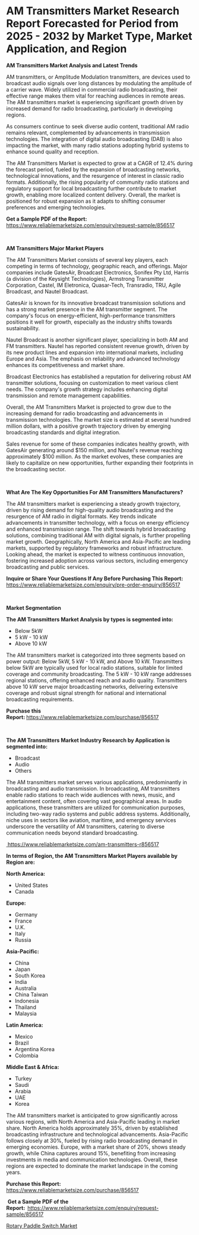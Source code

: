 <p><h1>AM Transmitters Market Research Report Forecasted for Period from 2025 -  2032 by Market Type, Market Application, and Region</h1></p><p><strong>AM Transmitters Market Analysis and Latest Trends</strong></p>
<p><p>AM transmitters, or Amplitude Modulation transmitters, are devices used to broadcast audio signals over long distances by modulating the amplitude of a carrier wave. Widely utilized in commercial radio broadcasting, their effective range makes them vital for reaching audiences in remote areas. The AM transmitters market is experiencing significant growth driven by increased demand for radio broadcasting, particularly in developing regions. </p><p>As consumers continue to seek diverse audio content, traditional AM radio remains relevant, complemented by advancements in transmission technologies. The integration of digital audio broadcasting (DAB) is also impacting the market, with many radio stations adopting hybrid systems to enhance sound quality and reception.</p><p>The AM Transmitters Market is expected to grow at a CAGR of 12.4% during the forecast period, fueled by the expansion of broadcasting networks, technological innovations, and the resurgence of interest in classic radio formats. Additionally, the rising popularity of community radio stations and regulatory support for local broadcasting further contribute to market growth, enabling more localized content delivery. Overall, the market is positioned for robust expansion as it adapts to shifting consumer preferences and emerging technologies.</p></p>
<p><strong>Get a Sample PDF of the Report:&nbsp;</strong> <a href="https://www.reliablemarketsize.com/enquiry/request-sample/856517?utm_campaign=2272&utm_medium=2&utm_source=Github&utm_content=ia&utm_term=17022025&utm_id=am-transmitters">https://www.reliablemarketsize.com/enquiry/request-sample/856517</a></p>
<p>&nbsp;</p>
<p><strong>AM Transmitters Major Market Players</strong></p>
<p><p>The AM Transmitters Market consists of several key players, each competing in terms of technology, geographic reach, and offerings. Major companies include GatesAir, Broadcast Electronics, Sonifex Pty Ltd, Harris (a division of the Keysight Technologies), Armstrong Transmitter Corporation, Castel, IM Eletronica, Quasar-Tech, Transradio, TRU, Agile Broadcast, and Nautel Broadcast.</p><p>GatesAir is known for its innovative broadcast transmission solutions and has a strong market presence in the AM transmitter segment. The company's focus on energy-efficient, high-performance transmitters positions it well for growth, especially as the industry shifts towards sustainability. </p><p>Nautel Broadcast is another significant player, specializing in both AM and FM transmitters. Nautel has reported consistent revenue growth, driven by its new product lines and expansion into international markets, including Europe and Asia. The emphasis on reliability and advanced technology enhances its competitiveness and market share.</p><p>Broadcast Electronics has established a reputation for delivering robust AM transmitter solutions, focusing on customization to meet various client needs. The company's growth strategy includes enhancing digital transmission and remote management capabilities.</p><p>Overall, the AM Transmitters Market is projected to grow due to the increasing demand for radio broadcasting and advancements in transmission technologies. The market size is estimated at several hundred million dollars, with a positive growth trajectory driven by emerging broadcasting standards and digital integration.</p><p>Sales revenue for some of these companies indicates healthy growth, with GatesAir generating around $150 million, and Nautel's revenue reaching approximately $100 million. As the market evolves, these companies are likely to capitalize on new opportunities, further expanding their footprints in the broadcasting sector.</p></p>
<p>&nbsp;</p>
<p><strong>What Are The Key Opportunities For AM Transmitters Manufacturers?</strong></p>
<p><p>The AM transmitters market is experiencing a steady growth trajectory, driven by rising demand for high-quality audio broadcasting and the resurgence of AM radio in digital formats. Key trends indicate advancements in transmitter technology, with a focus on energy efficiency and enhanced transmission range. The shift towards hybrid broadcasting solutions, combining traditional AM with digital signals, is further propelling market growth. Geographically, North America and Asia-Pacific are leading markets, supported by regulatory frameworks and robust infrastructure. Looking ahead, the market is expected to witness continuous innovation, fostering increased adoption across various sectors, including emergency broadcasting and public services.</p></p>
<p><strong>Inquire or Share Your Questions If Any Before Purchasing This Report:</strong> <a href="https://www.reliablemarketsize.com/enquiry/pre-order-enquiry/856517?utm_campaign=2272&utm_medium=2&utm_source=Github&utm_content=ia&utm_term=17022025&utm_id=am-transmitters">https://www.reliablemarketsize.com/enquiry/pre-order-enquiry/856517</a></p>
<p>&nbsp;</p>
<p><strong>Market Segmentation</strong></p>
<p><strong>The AM Transmitters Market Analysis by types is segmented into:</strong></p>
<p><ul><li>Below 5kW</li><li>5 kW - 10 kW</li><li>Above 10 kW</li></ul></p>
<p><p>The AM transmitters market is categorized into three segments based on power output: Below 5kW, 5 kW - 10 kW, and Above 10 kW. Transmitters below 5kW are typically used for local radio stations, suitable for limited coverage and community broadcasting. The 5 kW - 10 kW range addresses regional stations, offering enhanced reach and audio quality. Transmitters above 10 kW serve major broadcasting networks, delivering extensive coverage and robust signal strength for national and international broadcasting requirements.</p></p>
<p><strong>Purchase this Report:&nbsp;</strong><a href="https://www.reliablemarketsize.com/purchase/856517?utm_campaign=2272&utm_medium=2&utm_source=Github&utm_content=ia&utm_term=17022025&utm_id=am-transmitters">https://www.reliablemarketsize.com/purchase/856517</a></p>
<p>&nbsp;</p>
<p><strong>The AM Transmitters Market Industry Research by Application is segmented into:</strong></p>
<p><ul><li>Broadcast</li><li>Audio</li><li>Others</li></ul></p>
<p><p>The AM transmitters market serves various applications, predominantly in broadcasting and audio transmission. In broadcasting, AM transmitters enable radio stations to reach wide audiences with news, music, and entertainment content, often covering vast geographical areas. In audio applications, these transmitters are utilized for communication purposes, including two-way radio systems and public address systems. Additionally, niche uses in sectors like aviation, maritime, and emergency services underscore the versatility of AM transmitters, catering to diverse communication needs beyond standard broadcasting.</p></p>
<p><a href="https://www.reliablemarketsize.com/am-transmitters-r856517?utm_campaign=2272&utm_medium=2&utm_source=Github&utm_content=ia&utm_term=17022025&utm_id=am-transmitters">&nbsp;https://www.reliablemarketsize.com/am-transmitters-r856517</a></p>
<p><strong>In terms of Region, the AM Transmitters Market Players available by Region are:</strong></p>
<p>
    <p> <strong> North America: </strong>
        <ul>
            <li>United States</li>
            <li>Canada</li>
        </ul>
        </p> 
    <p> <strong> Europe: </strong>
        <ul>
            <li>Germany</li>
            <li>France</li>
            <li>U.K.</li>
            <li>Italy</li>
            <li>Russia</li>
        </ul>
        </p> 
    <p> <strong> Asia-Pacific: </strong>
        <ul>
            <li>China</li>
            <li>Japan</li>
            <li>South Korea</li>
            <li>India</li>
            <li>Australia</li>
            <li>China Taiwan</li>
            <li>Indonesia</li>
            <li>Thailand</li>
            <li>Malaysia</li>
        </ul>
        </p> 
    <p> <strong> Latin America: </strong>
        <ul>
            <li>Mexico</li>
            <li>Brazil</li>
            <li>Argentina Korea</li>
            <li>Colombia</li>
        </ul>
        </p> 
    <p> <strong> Middle East & Africa: </strong>
        <ul>
            <li>Turkey</li>
            <li>Saudi</li>
            <li>Arabia</li>
            <li>UAE</li>
            <li>Korea</li>
        </ul>
    </p>
    </p>
<p><p>The AM transmitters market is anticipated to grow significantly across various regions, with North America and Asia-Pacific leading in market share. North America holds approximately 35%, driven by established broadcasting infrastructure and technological advancements. Asia-Pacific follows closely at 30%, fueled by rising radio broadcasting demand in emerging economies. Europe, with a market share of 20%, shows steady growth, while China captures around 15%, benefiting from increasing investments in media and communication technologies. Overall, these regions are expected to dominate the market landscape in the coming years.</p></p>
<p><strong>Purchase this Report: </strong><a href="https://www.reliablemarketsize.com/purchase/856517?utm_campaign=2272&utm_medium=2&utm_source=Github&utm_content=ia&utm_term=17022025&utm_id=am-transmitters">https://www.reliablemarketsize.com/purchase/856517</a></p>
<p>&nbsp;<strong>Get a Sample PDF of the Report:&nbsp;&nbsp;</strong><a href="https://www.reliablemarketsize.com/enquiry/request-sample/856517?utm_campaign=2272&utm_medium=2&utm_source=Github&utm_content=ia&utm_term=17022025&utm_id=am-transmitters">https://www.reliablemarketsize.com/enquiry/request-sample/856517</a></p>
<p><strong></strong></p>
<p><p><a href="https://github.com/AlisaRowe24/Market-Research-Report-List-1/blob/main/rotary-paddle-switch-market.md?utm_campaign=2272&utm_medium=2&utm_source=Github&utm_content=ia&utm_term=17022025&utm_id=am-transmitters">Rotary Paddle Switch Market</a></p></p>